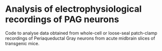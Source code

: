 # Analysis of electrophysiological recordings of PAG neurons
Code to analyse data obtained from whole-cell or loose-seal patch-clamp recordings of Periaqueductal Gray neurons from acute midbrain slices of transgenic mice.

